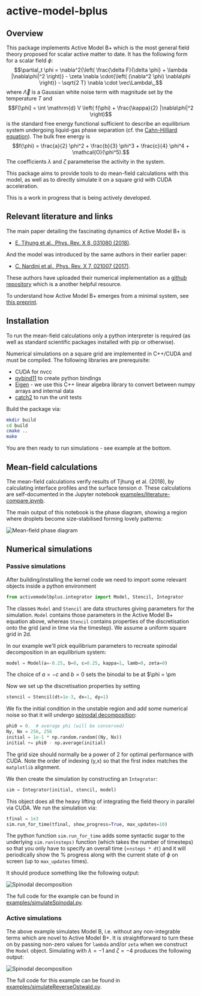 # active-model-bplus

## Overview

This package implements Active Model B+ which is the most general field theory proposed for scalar active matter to date. It has the following form for a scalar field $\phi$:
$$\partial_t \phi = \nabla^2{\left( \frac{\delta F}{\delta \phi} + \lambda |\nabla\phi|^2 \right)} - \zeta \nabla \cdot{\left( (\nabla^2 \phi) \nabla\phi \right)} - \sqrt{2 T} \nabla \cdot \vec\Lambda\,,$$
where $\vec\Lambda$ is a Gaussian white noise term with magnitude set by the temperature $T$ and
$$F[\phi] = \int \mathrm{d} V \left( f(\phi) + \frac{\kappa}{2} |\nabla\phi|^2 \right)$$
is the standard free energy functional sufficient to describe an equilibrium system undergoing liquid-gas phase separation (cf. the [Cahn-Hilliard equation](https://en.wikipedia.org/wiki/Cahn%E2%80%93Hilliard_equation)).
The bulk free energy is
$$f(\phi) = \frac{a}{2} \phi^2 + \frac{b}{3} \phi^3 + \frac{c}{4} \phi^4 + \mathcal{O}(\phi^5).$$
The coefficients $\lambda$ and $\zeta$ parameterise the activity in the system.

This package aims to provide tools to do mean-field calculations with this model, as well as to directly simulate it on a square grid with CUDA acceleration.

This is a work in progress that is being actively developed.


## Relevant literature and links

The main paper detailing the fascinating dynamics of Active Model B+ is

* [E. Tjhung et al., Phys. Rev. X 8, 031080 (2018)](https://journals.aps.org/prx/abstract/10.1103/PhysRevX.8.031080).

And the model was introduced by the same authors in their earlier paper:

* [C. Nardini et al., Phys. Rev. X 7, 021007 (2017)](https://doi.org/10.1103/PhysRevX.7.021007).

These authors have uploaded their numerical implementation as a [github repository](https://github.com/elsentjhung/active-model-B-plus) which is a another helpful resource.

To understand how Active Model B+ emerges from a minimal system, see [this preprint](https://arxiv.org/abs/2406.02409).


## Installation

To run the mean-field calculations only a python interpreter is required (as well as standard scientific packages installed with pip or otherwise).

Numerical simulations on a square grid are implemented in C++/CUDA and must be compiled.
The following libraries are prerequisite:
* CUDA for nvcc
* [pybind11](https://pybind11.readthedocs.io/en/stable/index.html) to create python bindings
* [Eigen](https://eigen.tuxfamily.org/index.php?title=Main_Page) - we use this C++ linear algebra library to convert between numpy arrays and internal data
* [catch2](https://github.com/catchorg/Catch2) to run the unit tests

Build the package via:
```bash
mkdir build
cd build
cmake ..
make
```
You are then ready to run simulations - see example at the bottom.


## Mean-field calculations

The mean-field calculations verify results of Tjhung et al. (2018), by calculating interface profiles and the surface tension $\sigma$.
These calculations are self-documented in the Jupyter notebook [examples/literature-compare.ipynb](examples/literature-compare.ipynb).

The main output of this notebook is the phase diagram, showing a region where droplets become size-stabilised forming lovely patterns:

![Mean-field phase diagram](phase_diagram.png)


## Numerical simulations

### Passive simulations

After building/installing the kernel code we need to import some relevant objects inside a python environment
```python
from activemodelbplus.integrator import Model, Stencil, Integrator
```
The classes `Model` and `Stencil` are data structures giving parameters for the simulation. `Model` contains those parameters in the Active Model B+ equation above, whereas `Stencil` contains properties of the discretisation onto the grid (and in time via the timestep). We assume a uniform square grid in 2d.

In our example we'll pick equilibrium parameters to recreate spinodal decomposition in an equilibrium system: 
```python
model = Model(a=-0.25, b=0, c=0.25, kappa=1, lamb=0, zeta=0)
```
The choice of $a=-c$ and $b=0$ sets the binodal to be at $\phi = \pm 

Now we set up the discretisation properties by setting
```python
stencil = Stencil(dt=1e-3, dx=1, dy=1)
```

We fix the initial condition in the unstable region and add some numerical noise so that it will undergo [spinodal decomposition](https://en.wikipedia.org/wiki/Spinodal_decomposition):
```python
phi0 = 0.  # average phi (will be conserved)
Ny, Nx = 256, 256
initial = 1e-1 * np.random.random((Ny, Nx))
initial += phi0 - np.average(initial)
```
The grid size should normally be a power of 2 for optimal performance with CUDA.
Note the order of indexing (y,x) so that the first index matches the `matplotlib` alignment.

We then create the simulation by constructing an `Integrator`:
```python
sim = Integrator(initial, stencil, model)
```
This object does all the heavy lifting of integrating the field theory in parallel via CUDA. We run the simulation via:
```python
tfinal = 1e3
sim.run_for_time(tfinal, show_progress=True, max_updates=10)
```
The python function `sim.run_for_time` adds some syntactic sugar to the underlying `sim.run(nsteps)` function (which takes the number of timesteps) so that you only have to specify an overall time (=`nsteps * dt`) and it will periodically show the % progress along with the current state of $\phi$ on screen (up to `max_updates` times).

It should produce something like the following output:

![Spinodal decomposition](examples/spinodal_decomposition.png)

The full code for the example can be found in [examples/simulateSpinodal.py](examples/simulateSpinodal.py).

### Active simulations

The above example simulates Model B, i.e. without any non-integrable terms which are novel to
Active Model B+. It is straightforward to turn these on by passing non-zero values for `lambda`
and/or `zeta` when we construct the `Model` object. Simulating with $\lambda = -1$ and $\zeta = -4$
produces the following output:

![Spinodal decomposition](examples/stable_droplets.png)

The full code for this example can be found in [examples/simulateReverseOstwald.py](examples/simulateReverseOstwald.py).